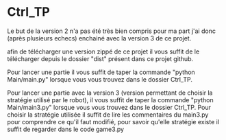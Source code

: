 # Ctrl_TP

Le but de la version 2 n'a pas été très bien compris pour ma part j'ai donc (après plusieurs echecs) enchainé avec la version 3 de ce projet. 

afin de télécharger une version zippé de ce projet il vous suffit de le télécharger depuis le dossier "dist" présent dans ce projet github.

Pour lancer une partie il vous suffit de taper la commande "python Main/main.py" lorsque vous vous trouvez dans le dossier Ctrl_TP.

Pour lancer une partie avec la version 3 (version permettant de choisir la stratégie utilisé par le robot), il vous suffit de taper la commande "python Main/main3.py" lorsque vous vous trouvez dans le dossier Ctrl_TP.
Pour choisir la stratégie utilisée il suffit de lire les commentaires du main3.py pour comprendre ce qu'il faut modifié, pour savoir qu'elle stratégie existe il suffit de regarder dans le code game3.py
